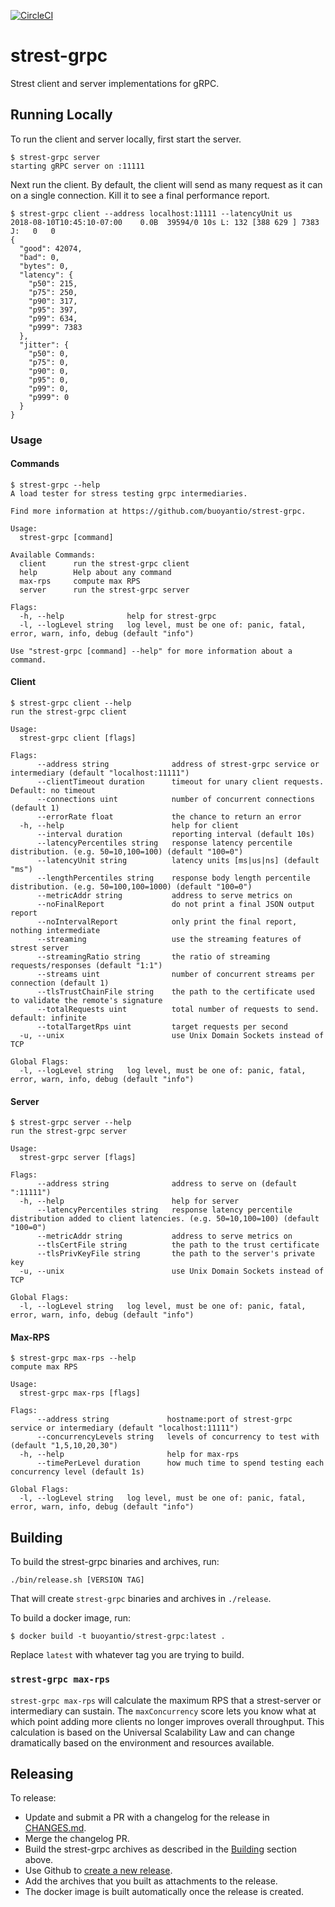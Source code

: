 [![CircleCI](https://circleci.com/gh/BuoyantIO/strest-grpc.svg?style=shield)](https://circleci.com/gh/BuoyantIO/strest-grpc)

# strest-grpc

Strest client and server implementations for gRPC.

## Running Locally

To run the client and server locally, first start the server.

```
$ strest-grpc server
starting gRPC server on :11111
```

Next run the client. By default, the client will send as many request as it can
on a single connection. Kill it to see a final performance report.

```
$ strest-grpc client --address localhost:11111 --latencyUnit us
2018-08-10T10:45:10-07:00    0.0B  39594/0 10s L: 132 [388 629 ] 7383 J:   0   0
{
  "good": 42074,
  "bad": 0,
  "bytes": 0,
  "latency": {
    "p50": 215,
    "p75": 250,
    "p90": 317,
    "p95": 397,
    "p99": 634,
    "p999": 7383
  },
  "jitter": {
    "p50": 0,
    "p75": 0,
    "p90": 0,
    "p95": 0,
    "p99": 0,
    "p999": 0
  }
}
```

### Usage

#### Commands

```
$ strest-grpc --help
A load tester for stress testing grpc intermediaries.

Find more information at https://github.com/buoyantio/strest-grpc.

Usage:
  strest-grpc [command]

Available Commands:
  client      run the strest-grpc client
  help        Help about any command
  max-rps     compute max RPS
  server      run the strest-grpc server

Flags:
  -h, --help              help for strest-grpc
  -l, --logLevel string   log level, must be one of: panic, fatal, error, warn, info, debug (default "info")

Use "strest-grpc [command] --help" for more information about a command.
```

#### Client

```
$ strest-grpc client --help
run the strest-grpc client

Usage:
  strest-grpc client [flags]

Flags:
      --address string              address of strest-grpc service or intermediary (default "localhost:11111")
      --clientTimeout duration      timeout for unary client requests. Default: no timeout
      --connections uint            number of concurrent connections (default 1)
      --errorRate float             the chance to return an error
  -h, --help                        help for client
      --interval duration           reporting interval (default 10s)
      --latencyPercentiles string   response latency percentile distribution. (e.g. 50=10,100=100) (default "100=0")
      --latencyUnit string          latency units [ms|us|ns] (default "ms")
      --lengthPercentiles string    response body length percentile distribution. (e.g. 50=100,100=1000) (default "100=0")
      --metricAddr string           address to serve metrics on
      --noFinalReport               do not print a final JSON output report
      --noIntervalReport            only print the final report, nothing intermediate
      --streaming                   use the streaming features of strest server
      --streamingRatio string       the ratio of streaming requests/responses (default "1:1")
      --streams uint                number of concurrent streams per connection (default 1)
      --tlsTrustChainFile string    the path to the certificate used to validate the remote's signature
      --totalRequests uint          total number of requests to send. default: infinite
      --totalTargetRps uint         target requests per second
  -u, --unix                        use Unix Domain Sockets instead of TCP

Global Flags:
  -l, --logLevel string   log level, must be one of: panic, fatal, error, warn, info, debug (default "info")
```

#### Server

```
$ strest-grpc server --help
run the strest-grpc server

Usage:
  strest-grpc server [flags]

Flags:
      --address string              address to serve on (default ":11111")
  -h, --help                        help for server
      --latencyPercentiles string   response latency percentile distribution added to client latencies. (e.g. 50=10,100=100) (default "100=0")
      --metricAddr string           address to serve metrics on
      --tlsCertFile string          the path to the trust certificate
      --tlsPrivKeyFile string       the path to the server's private key
  -u, --unix                        use Unix Domain Sockets instead of TCP

Global Flags:
  -l, --logLevel string   log level, must be one of: panic, fatal, error, warn, info, debug (default "info")
```

#### Max-RPS

```
$ strest-grpc max-rps --help
compute max RPS

Usage:
  strest-grpc max-rps [flags]

Flags:
      --address string             hostname:port of strest-grpc service or intermediary (default "localhost:11111")
      --concurrencyLevels string   levels of concurrency to test with (default "1,5,10,20,30")
  -h, --help                       help for max-rps
      --timePerLevel duration      how much time to spend testing each concurrency level (default 1s)

Global Flags:
  -l, --logLevel string   log level, must be one of: panic, fatal, error, warn, info, debug (default "info")
```

## Building

To build the strest-grpc binaries and archives, run:

```
./bin/release.sh [VERSION TAG]
```

That will create `strest-grpc` binaries and archives in `./release`.

To build a docker image, run:

```
$ docker build -t buoyantio/strest-grpc:latest .
```

Replace `latest` with whatever tag you are trying to build.

### `strest-grpc max-rps`

`strest-grpc max-rps` will calculate the maximum RPS that a strest-server or intermediary
can sustain. The `maxConcurrency` score lets you know what at which point adding more
clients no longer improves overall throughput. This calculation is based on the
Universal Scalability Law and can change dramatically based on the environment and
resources available.

## Releasing

To release:

* Update and submit a PR with a changelog for the release in [CHANGES.md](CHANGES.md).
* Merge the changelog PR.
* Build the strest-grpc archives as described in the [Building](#building) section above.
* Use Github to [create a new release](https://github.com/BuoyantIO/strest-grpc/releases/new).
* Add the archives that you built as attachments to the release.
* The docker image is built automatically once the release is created.
